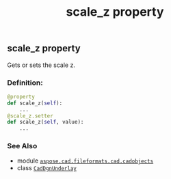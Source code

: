 ﻿---
title: scale_z property
second_title: Aspose.CAD for Python via .NET API References
description: 
type: docs
weight: 430
url: /python-net/aspose.cad.fileformats.cad.cadobjects/caddgnunderlay/scale_z/
is_root: false
---

## scale_z property


Gets or sets the scale z.
### Definition:
```python
@property
def scale_z(self):
    ...
@scale_z.setter
def scale_z(self, value):
    ...
```

### See Also
* module [`aspose.cad.fileformats.cad.cadobjects`](../../)
* class [`CadDgnUnderlay`](/cad/python-net/aspose.cad.fileformats.cad.cadobjects/caddgnunderlay)
